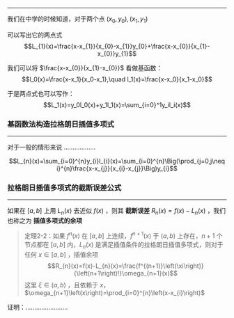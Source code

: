 ***
我们在中学的时候知道，对于两个点 $(x_{0},y_{0}),(x_{1},y_{1})$ 

可以写出它的两点式 
$$L_{1}(x)=\frac{x-x_{1}}{x_{0}-x_{1}}y_{0}+\frac{x-x_{0}}{x_{1}-x_{0}}y_{1}$$

我们可以将 $\frac{x-x_{0}}{x_{1}-x_{0}}$ 看做基函数：
$$l_0(x)=\frac{x-x_1}{x_0-x_1},\quad l_1(x)=\frac{x-x_0}{x_1-x_0}$$ 

于是两点式也可以写作：
$$L_1(x)=y_0l_0(x)+y_1l_1(x)=\sum_{i=0}^1y_il_i(x)$$

### 基函数法构造拉格朗日插值多项式
---

对于一般的情形来说 ..................


$$L_{n}(x)=\sum_{i=0}^{n}y_{i}l_{i}(x)=\sum_{i=0}^{n}\Big(\prod_{j=0,j\neq i}^{n}\frac{x-x_{j}}{x_{i}-x_{j}}\Big)y_{i}$$


### 拉格朗日插值多项式的截断误差公式
---
如果在 $[a,b]$ 上用 $L_{n}(x)$ 去近似 $f(x)$ ，则其 **截断误差** $R_{n}(x)=f(x)-L_{n}(x)$ ，我们也称之为 **插值多项式的余项**

> 定理2-2：如果 $f^{n}(x)$ 在 $[a,b]$ 上连续，$f^{n+1}(x)$ 于 $(a,b)$ 上存在，$n+1$ 个节点都在 $[a,b]$ 内，$L_{n}(x)$ 是满足插值条件的拉格朗日插值多项式，则对于任何 $x\in[a,b]$ ，插值余项
> $$R_{n}(x)=f(x)-L_{n}(x)=\frac{f^{(n+1)}\left(\xi\right)}{\left(n+1\right)!}\omega_{n+1}(x)$$
> 这里 $\xi \in (a,b)$ ，且依赖于 $x$，$\omega_{n+1}\left(x\right)=\prod_{i=0}^{n}\left(x-x_{i}\right)$


证明：........................
